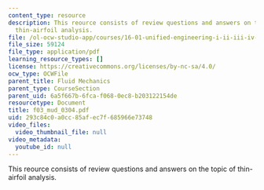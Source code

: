 ```yaml
---
content_type: resource
description: This reource consists of review questions and answers on the topic of
  thin-airfoil analysis.
file: /ol-ocw-studio-app/courses/16-01-unified-engineering-i-ii-iii-iv-fall-2005-spring-2006/293c84c0a0cc85afec7f685966e73748_f03_mud_0304.pdf
file_size: 59124
file_type: application/pdf
learning_resource_types: []
license: https://creativecommons.org/licenses/by-nc-sa/4.0/
ocw_type: OCWFile
parent_title: Fluid Mechanics
parent_type: CourseSection
parent_uid: 6a5f667b-6fca-f068-0ec8-b203122154de
resourcetype: Document
title: f03_mud_0304.pdf
uid: 293c84c0-a0cc-85af-ec7f-685966e73748
video_files:
  video_thumbnail_file: null
video_metadata:
  youtube_id: null
---
```

This reource consists of review questions and answers on the topic of thin-airfoil analysis.